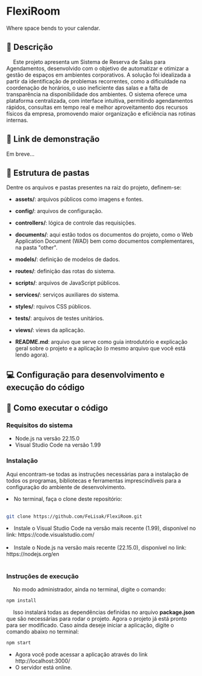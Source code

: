 # FlexiRoom
Where space bends to your calendar.

## 📝 Descrição

&emsp; Este projeto apresenta um Sistema de Reserva de Salas para Agendamentos, desenvolvido com o objetivo de automatizar e otimizar a gestão de espaços em ambientes corporativos. A solução foi idealizada a partir da identificação de problemas recorrentes, como a dificuldade na coordenação de horários, o uso ineficiente das salas e a falta de transparência na disponibilidade dos ambientes. O sistema oferece uma plataforma centralizada, com interface intuitiva, permitindo agendamentos rápidos, consultas em tempo real e melhor aproveitamento dos recursos físicos da empresa, promovendo maior organização e eficiência nas rotinas internas.

## 📝 Link de demonstração

Em breve...

## 📁 Estrutura de pastas

Dentre os arquivos e pastas presentes na raiz do projeto, definem-se:

- <b>assets/</b>: arquivos públicos como imagens e fontes.

- <b>config/</b>: arquivos de configuração.

- <b>controllers/</b>: lógica de controle das requisições.

- <b>documents/</b>: aqui estão todos os documentos do projeto, como o Web Application Document (WAD) bem como documentos complementares, na pasta "other".

- <b>models/</b>: definição de modelos de dados.

- <b>routes/</b>: definição das rotas do sistema.

- <b>scripts/</b>: arquivos de JavaScript públicos.

- <b>services/</b>: serviços auxiliares do sistema.

- <b>styles/</b>: rquivos CSS públicos.

- <b>tests/</b>: arquivos de testes unitários.

- <b>views/</b>: views da aplicação.

- <b>README.md</b>: arquivo que serve como guia introdutório e explicação geral sobre o projeto e a aplicação (o mesmo arquivo que você está lendo agora).

## 💻 Configuração para desenvolvimento e execução do código

## 🔧 Como executar o código

### Requisitos do sistema

- Node.js na versão 22.15.0
- Visual Studio Code na versão 1.99<br>

### Instalação

Aqui encontram-se todas as instruções necessárias para a instalação de todos os programas, bibliotecas e ferramentas imprescindíveis para a configuração do ambiente de desenvolvimento.

   <li>No terminal, faça o clone deste repositório:</li><br>
   
```sh
git clone https://github.com/FeLisak/FlexiRoom.git
```

   <li>Instale o Visual Studio Code na versão mais recente (1.99), disponível no link: <link>https://code.visualstudio.com/</link> </li><br>
   <li>Instale o Node.js na versão mais recente (22.15.0), disponível no link: <link>https://nodejs.org/en</link> </li><br>

### Instruções de execução

&emsp; No modo administrador, ainda no terminal, digite o comando:

```sh
npm install
```

&emsp; Isso instalará todas as dependências definidas no arquivo <b>package.json</b> que são necessárias para rodar o projeto. Agora o projeto já está pronto para ser modificado. Caso ainda deseje iniciar a aplicação, digite o comando abaixo no terminal:

```sh
npm start
```

- Agora você pode acessar a aplicação através do link http://localhost:3000/
- O servidor está online.